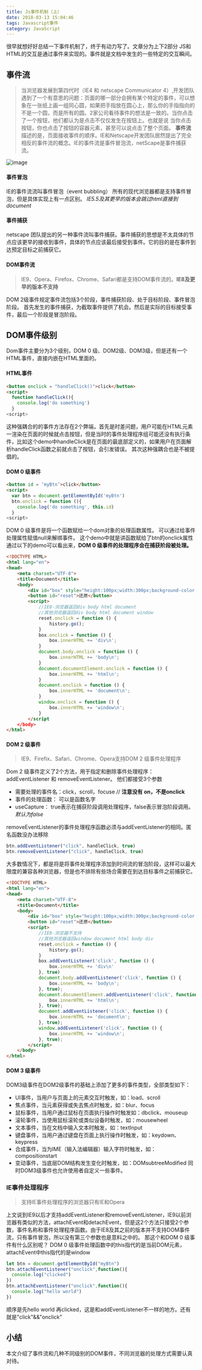```yaml
---
title: Js事件机制（上）
date: 2018-03-13 15:04:46
tags: Javascript事件
category: JavaScript
---
```

很早就想好好总结一下事件机制了，终于有动力写了。文章分为上下2部分
JS和HTML的交互是通过事件来实现的。事件就是文档中发生的一些特定的交互瞬间。

## 事件流
> 当浏览器发展到第四代时（IE4 和  netscape Communicator 4）,开发团队遇到了一个有意思的问题：页面的哪一部分会拥有某个特定的事件，可以想象在一张纸上画一组同心圆，如果把手指放在圆心上，那么你的手指指向的不是一个圆，而是所有的圆。2家公司看待事件的想法是一致的。当你点击了一个按钮，他们都认为是点击不仅仅发生在按钮上。也就是说 当你点击按钮，你也点击了按钮的容器元素，甚至可以说点击了整个页面。
**事件流**描述的是，页面接收事件的顺序。IE和Netscape开发团队居然提出了完全相反的事件流的概念。IE的事件流是事件冒泡流，netScape是事件捕获流。


![image](http://upload-images.jianshu.io/upload_images/7821791-664099d3b7629a47..jpg?imageMogr2/auto-orient/strip%7CimageView2/2/w/1240)
#### 事件冒泡
IE的事件流流叫事件冒泡（event bubbling）
所有的现代浏览器都是支持事件冒泡，但是具体实现上有一点区别。
*IE5.5及其更早的版本会跳过html直接到document*

#### 事件捕获
netscape 团队提出的另一种事件流叫事件捕获。事件捕获的思想是不太具体的节点应该更早的接收到事件，具体的节点应该最后接受到事件。它的目的是在事件到达预定目标之前捕获它。

#### DOM事件流
> IE9、Opera、Firefox、Chrome、Safari都是支持DOM事件流的。**IE8及更早的版本不支持**

DOM 2级事件规定事件流包括3个阶段，事件捕获阶段、处于目标阶段、事件冒泡阶段。
首先发生的事件捕获，为截取事件提供了机会。然后是实际的目标接受事件，最后一个阶段是冒泡阶段。
## DOM事件级别
Dom事件主要分为3个级别，DOM 0 级、DOM2级、DOM3级，但是还有一个HTML事件，直接内嵌在HTML里面的。

#### HTML事件
```html
<button onclick = "handleClick()">click</button>
<script>
  function handleClick(){
    console.log('do something')
  }
<script>
```
这种强耦合的的事件方法存在2个弊端，首先是时差问题，用户可能在HTML元素一渲染在页面的时候就点击按钮，但是当时的事件处理程序组可能还没有执行条件，比如这个demo中handleClick是在页面的最底部定义的，如果用户在页面解析handleClick函数之前就点击了按钮，会引发错误。
其次这种强耦合也是不被提倡的。

#### DOM 0 级事件
```html
<button id = ‘myBtn’>click</button>
<script>
  var btn = document.getElementById('myBtn')
  btn.onclick = function (){
    console.log('do something', this.id)
  }
<script>
```
DOM 0 级事件是将一个函数赋给一个dom对象的处理函数属性。
可以通过给事件处理属性赋值null来解绑事件。
这个demo中就是讲函数赋给了btn的onclick属性
通过以下的demo可以看出来，**DOM 0 级事件的处理程序会在捕获阶段被处理。**
```html
<!DOCTYPE HTML>
<html lang="en">
<head>
    <meta charset="UTF-8">
    <title>Document</title>
    <body>
        <div id="box" style="height:100px;width:300px;background-color:pink;"></div>
        <button id="reset">还原</button>
        <script>
            //IE8-浏览器返回div body html document
            //其他浏览器返回div body html document window
            reset.onclick = function () {
                history.go();
            }
            box.onclick = function () {
                box.innerHTML += 'div\n';
            }
            document.body.onclick = function () {
                box.innerHTML += 'body\n';
            }
            document.documentElement.onclick = function () {
                box.innerHTML += 'html\n';
            }
            document.onclick = function () {
                box.innerHTML += 'document\n';
            }
            window.onclick = function () {
                box.innerHTML += 'window\n';
            }
        </script
    </body>
</html>
```

#### DOM 2 级事件
 > IE9、Firefix、Safari、Chrome、Opera支持DOM 2 级事件处理程序

Dom 2 级事件定义了2个方法，用于指定和删除事件处理程序：addEventListener 和 removeEventListener。
他们都接受3个参数
* 需要处理的事件名：click，scroll，focuse // **注意没有 on，不是onclick**
* 事件的处理函数： 可以是函数名字
* useCapture： true表示在捕获阶段调用处理程序，false表示冒泡阶段调用。*默认为false*

removeEventListener的事件处理程序函数必须与addEventListener的相同。匿名函数没办法移除
```js
btn.addEventListener("click", handleClick, true)
btn.removeEventListener("click", handleClick, true)
```
大多数情况下，都是将是将事件处理程序添加到时间流的冒泡阶段，这样可以最大限度的兼容各种浏览器，但是也不排除有些场合需要在到达目标事件之前捕获它。
```html
<!DOCTYPE HTML>
<html lang="en">
<head>
    <meta charset="UTF-8">
    <title>Document</title>
    <body>
        <div id="box" style="height:100px;width:300px;background-color:pink;"></div>
        <button id="reset">还原</button>
        <script>
            //IE8-浏览器不支持
            //其他浏览器返回window document html body div
            reset.onclick = function () {
                history.go();
            }
            box.addEventListener('click', function () {
                box.innerHTML += 'div\n'
            }, true)
            document.body.addEventListener('click', function () {
                box.innerHTML += 'body\n';
            }, true);
            document.documentElement.addEventListener('click', function () {
                box.innerHTML += 'html\n';
            }, true);
            document.addEventListener('click', function () {
                box.innerHTML += 'document\n';
            }, true);
            window.addEventListener('click', function () {
                box.innerHTML += 'window\n';
            }, true);
        </script>
    </body>
</html>
```
#### DOM 3 级事件
DOM3级事件在DOM2级事件的基础上添加了更多的事件类型，全部类型如下：
* UI事件，当用户与页面上的元素交互时触发，如：load、scroll
* 焦点事件，当元素获得或失去焦点时触发，如：blur、focus
* 鼠标事件，当用户通过鼠标在页面执行操作时触发如：dbclick、mouseup
* 滚轮事件，当使用鼠标滚轮或类似设备时触发，如：mousewheel
* 文本事件，当在文档中输入文本时触发，如：textInput
* 键盘事件，当用户通过键盘在页面上执行操作时触发，如：keydown、keypress
* 合成事件，当为IME（输入法编辑器）输入字符时触发，如：compositionstart
* 变动事件，当底层DOM结构发生变化时触发，如：DOMsubtreeModified
同时DOM3级事件也允许使用者自定义一些事件。

### IE事件处理程序
> 支持IE事件处理程序的浏览器只有IE和Opera

上文说到IE9以后才支持addEventListener和removeEventListener，IE9以前浏览器有类似的方法，attachEvent和detachEvent，但是这2个方法只接受2个参数，事件名称和事件处理程序函数。由于IE8及其之前的版本并不支持DOM事件流，只有事件冒泡，所以没有第三个参数也是意料之中的。
那这个和DOM 0 级事件有什么区别呢？
DOM 0 级事件处理函数中的this指代的是当前DOM元素，attachEvent中this指代的是window
```js
let btn = document.getElementById("myBtn")
btn.attachEventListener("onclick",function(){
  console.log("clicked")
})
btn.attachEventListener("onclick",function(){
  console.log("hello world")
})
```
顺序是先hello world 再clicked，这是和addEventListener不一样的地方。还有就是"click"&&"onclick"

## 小结
本文介绍了事件流和几种不同级别的DOM事件，不同浏览器的处理方式需要认真对待。

